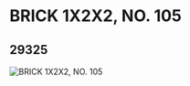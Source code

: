 # BRICK 1X2X2, NO. 105
## 29325
![BRICK 1X2X2, NO. 105](https://lc-www-live-s.legocdn.com/media/bricks/5/2/6173761.jpg)